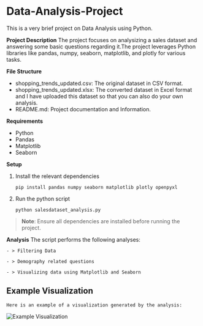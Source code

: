 # Data-Analysis-Project
This is a very brief project on Data Analysis using Python.

**Project Description**
The project focuses on analysizing a sales dataset and answering some basic questions regarding it.The project leverages Python libraries like pandas, numpy, seaborn, matplotlib, and plotly for various tasks.

**File Structure**
- shopping_trends_updated.csv: The original dataset in CSV format.
- shopping_trends_updated.xlsx: The converted dataset in Excel format and I have uploaded this dataset so that you can also do your own analysis.
- README.md: Project documentation and Information.

**Requirements**
- Python
- Pandas
- Matplotlib
- Seaborn

**Setup**
1. Install the relevant dependencies
    ```
    pip install pandas numpy seaborn matplotlib plotly openpyxl
    ```
2. Run the python script
   ```
   python salesdataset_analysis.py
   ```
> **Note**: Ensure all dependencies are installed before running the project.

**Analysis**
    The script performs the following analyses:
    
    - > Filtering Data
    
    - > Demography related questions
    
    - > Visualizing data using Matplotlib and Seaborn

## Example Visualization 
    Here is an example of a visualization generated by the analysis:

![Example Visualization](https://github.com/user-attachments/assets/04a880ff-2017-47fd-bc6b-193791b8581e)
